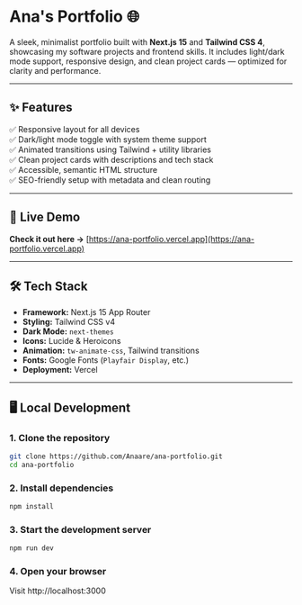 # Ana's Portfolio 🌐

A sleek, minimalist portfolio built with **Next.js 15** and **Tailwind CSS 4**, showcasing my software projects and frontend skills. It includes light/dark mode support, responsive design, and clean project cards — optimized for clarity and performance.

---

## ✨ Features

✅ Responsive layout for all devices  
✅ Dark/light mode toggle with system theme support  
✅ Animated transitions using Tailwind + utility libraries  
✅ Clean project cards with descriptions and tech stack  
✅ Accessible, semantic HTML structure  
✅ SEO-friendly setup with metadata and clean routing

---

## 🚀 Live Demo

**Check it out here →** [https://ana-portfolio.vercel.app](https://ana-portfolio.vercel.app)

---

## 🛠 Tech Stack

- **Framework:** Next.js 15 App Router
- **Styling:** Tailwind CSS v4
- **Dark Mode:** `next-themes`
- **Icons:** Lucide & Heroicons
- **Animation:** `tw-animate-css`, Tailwind transitions
- **Fonts:** Google Fonts (`Playfair Display`, etc.)
- **Deployment:** Vercel

---

## 🖥️ Local Development

### 1. Clone the repository

```bash
git clone https://github.com/Anaare/ana-portfolio.git
cd ana-portfolio
```

### 2. Install dependencies

```bash
npm install
```

### 3. Start the development server

```bash
npm run dev
```

### 4. Open your browser

Visit http://localhost:3000
